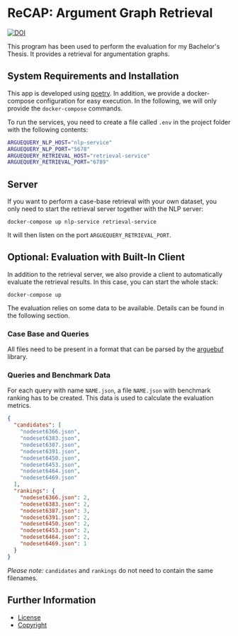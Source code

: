 # ReCAP: Argument Graph Retrieval

[![DOI](https://zenodo.org/badge/192173055.svg)](https://zenodo.org/badge/latestdoi/192173055)

This program has been used to perform the evaluation for my Bachelor's Thesis.
It provides a retrieval for argumentation graphs.

## System Requirements and Installation

This app is developed using [poetry](https://python-poetry.org).
In addition, we provide a docker-compose configuration for easy execution.
In the following, we will only provide the `docker-compose` commands.

To run the services, you need to create a file called `.env` in the project folder with the following contents:

```sh
ARGUEQUERY_NLP_HOST="nlp-service"
ARGUEQUERY_NLP_PORT="5678"
ARGUEQUERY_RETRIEVAL_HOST="retrieval-service"
ARGUEQUERY_RETRIEVAL_PORT="6789"
```

## Server

If you want to perform a case-base retrieval with your own dataset, you only need to start the retrieval server together with the NLP server:

`docker-compose up nlp-service retrieval-service`

It will then listen on the port `ARGUEQUERY_RETRIEVAL_PORT`.

## Optional: Evaluation with Built-In Client

In addition to the retrieval server, we also provide a client to automatically evaluate the retrieval results.
In this case, you can start the whole stack:

`docker-compose up`

The evaluation relies on some data to be available.
Details can be found in the following section.

### Case Base and Queries

All files need to be present in a format that can be parsed by the [arguebuf](https://pypi.org/project/arguebuf/) library.

### Queries and Benchmark Data

For each query with name `NAME.json`, a file `NAME.json` with benchmark ranking has to be created.
This data is used to calculate the evaluation metrics.

```json
{
  "candidates": [
    "nodeset6366.json",
    "nodeset6383.json",
    "nodeset6387.json",
    "nodeset6391.json",
    "nodeset6450.json",
    "nodeset6453.json",
    "nodeset6464.json",
    "nodeset6469.json"
  ],
  "rankings": {
    "nodeset6366.json": 2,
    "nodeset6383.json": 2,
    "nodeset6387.json": 3,
    "nodeset6391.json": 2,
    "nodeset6450.json": 2,
    "nodeset6453.json": 2,
    "nodeset6464.json": 2,
    "nodeset6469.json": 1
  }
}
```

_Please note:_ `candidates` and `rankings` do not need to contain the same filenames.

## Further Information

- [License](LICENSE)
- [Copyright](NOTICE.md)

